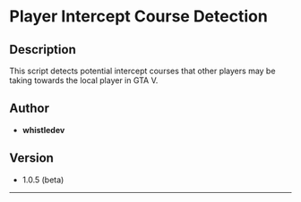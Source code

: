 # Player Intercept Course Detection

## Description

This script detects potential intercept courses that other players may be taking towards the local player in GTA V.

## Author

- **whistledev**

## Version

- 1.0.5 (beta)

---

